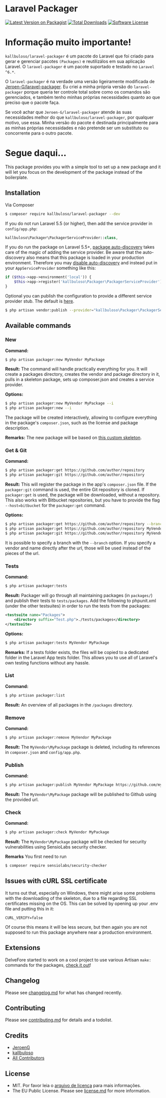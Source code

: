 # Laravel Packager

[![Latest Version on Packagist][ico-version]][link-packagist]
[![Total Downloads][ico-downloads]][link-downloads]
[![Software License][ico-readme]][link-readme]

# Informação muito importante!
`kallbuloso/laravel-packager` é um pacote do Laravel que foi criado para gerar e gerenciar pacotes `(Packages)` e reutilizálos em sua aplicação Laravel. O `laravel-packager` é um pacote suportado e testado no `Laravel ^6.*`.

O `laravel-packager` é na verdade uma versão ligeiramente modificada de [Jeroen-G/laravel-packager](https://github.com/Jeroen-G/laravel-packager). Eu criei a minha própria versão do `laravel-packager` porque queria ter controle total sobre como os comandos são gerenciados, e também tenho minhas próprias necessidades quanto ao que preciso que o pacote faça. 

Se você achar que `Jeroen-G/laravel-packager` atende às suas necessidades melhor do que `kallbuloso/laravel-packager`, por qualquer motivo, use essa. Minha versão do pacote é destinada principalmente para as minhas próprias necessidades e não pretende ser um substituto ou concorrente para o outro pacote.

# Segue daqui...
This package provides you with a simple tool to set up a new package and it will let you focus on the development of the package instead of the boilerplate.

## Installation

Via Composer

```bash
$ composer require kallbuloso/laravel-packager --dev
```

If you do not run Laravel 5.5 (or higher), then add the service provider in `config/app.php`:

```php
kallbuloso\Packager\PackagerServiceProvider::class,
```

If you do run the package on Laravel 5.5+, [package auto-discovery](https://medium.com/@taylorotwell/package-auto-discovery-in-laravel-5-5-ea9e3ab20518) takes care of the magic of adding the service provider.
Be aware that the auto-discovery also means that this package is loaded in your production environment. Therefore you may [disable auto-discovery](https://laravel.com/docs/5.5/packages#package-discovery) and instead put in your `AppServiceProvider` something like this:

```php
if ($this->app->environment('local')) {
    $this->app->register('kallbuloso\Packager\PackagerServiceProvider');
}
```

Optional you can publish the configuration to provide a different service provider stub. The default is [here](https://github.com/jeroen-g/packager-skeleton).

```bash
$ php artisan vendor:publish --provider="kallbuloso\Packager\PackagerServiceProvider"
```

## Available commands

### New
**Command:**
```bash
$ php artisan packager:new MyVendor MyPackage
```

**Result:**
The command will handle practically everything for you. It will create a packages directory, creates the vendor and package directory in it, pulls in a skeleton package, sets up composer.json and creates a service provider.

**Options:**
```bash
$ php artisan packager:new MyVendor MyPackage --i
$ php artisan packager:new --i
```
The package will be created interactively, allowing to configure everything in the package's `composer.json`, such as the license and package description.

**Remarks:**
The new package will be based on [this custom skeleton](https://github.com/jeroen-g/packager-skeleton).

### Get & Git
**Command:**
``` bash
$ php artisan packager:get https://github.com/author/repository
$ php artisan packager:git https://github.com/author/repository
```

**Result:**
This will register the package in the app's `composer.json` file.
If the `packager:git` command is used, the entire Git repository is cloned. If `packager:get` is used, the package will be downloaded, without a repository. This also works with Bitbucket repositories, but you have to provide the flag `--host=bitbucket` for the `packager:get` command.

**Options:**
```bash
$ php artisan packager:get https://github.com/author/repository --branch=develop
$ php artisan packager:get https://github.com/author/repository MyVendor MyPackage
$ php artisan packager:git https://github.com/author/repository MyVendor MyPackage
```
It is possible to specify a branch with the `--branch` option. If you specify a vendor and name directly after the url, those will be used instead of the pieces of the url.

### Tests
**Command:**
```bash
$ php artisan packager:tests
```

**Result:**
Packager will go through all maintaining packages (in `packages/`) and publish their tests to `tests/packages`.
Add the following to phpunit.xml (under the other testsuites) in order to run the tests from the packages:
```xml
<testsuite name="Packages">
    <directory suffix="Test.php">./tests/packages</directory>
</testsuite>
```

**Options:**
```bash
$ php artisan packager:tests MyVendor MyPackage
```

**Remarks:**
If a tests folder exists, the files will be copied to a dedicated folder in the Laravel App tests folder. This allows you to use all of Laravel's own testing functions without any hassle.

### List
**Command:**
```bash
$ php artisan packager:list
```

**Result:**
An overview of all packages in the `/packages` directory.

### Remove
**Command:**
```bash
$ php artisan packager:remove MyVendor MyPackage
```

**Result:**
The `MyVendor\MyPackage` package is deleted, including its references in `composer.json` and `config/app.php`.

### Publish
**Command:**
```bash
$ php artisan packager:publish MyVendor MyPackage https://github.com/myvendor/mypackage
```

**Result:**
The `MyVendor\MyPackage` package will be published to Github using the provided url.

### Check
**Command:**
```bash
$ php artisan packager:check MyVendor MyPackage
```

**Result:**
The `MyVendor\MyPackage` package will be checked for security vulnerabilities using SensioLabs security checker.

**Remarks**
You first need to run

```bash
$ composer require sensiolabs/security-checker
```


## Issues with cURL SSL certificate
It turns out that, especially on Windows, there might arise some problems with the downloading of the skeleton, due to a file regarding SSL certificates missing on the OS. This can be solved by opening up your .env file and putting this in it:
```
CURL_VERIFY=false
```
Of course this means it will be less secure, but then again you are not supposed to run this package anywhere near a production environment.

## Extensions
DelveFore started to work on a cool project to use various Artisan `make:` commands for the packages, [check it out](https://github.com/DelveFore/laravel-packager-hermes)!

## Changelog

Please see [changelog.md](changelog.md) for what has changed recently.

## Contributing

Please see [contributing.md](contributing.md) for details and a todolist.

## Credits

- [JeroenG](https://github.com/Jeroen-G)
- [kallbuloso][link-author]
- [All Contributors][link-contributors]

## License

- MIT. Por favor leia o [arquivo de licença](license.md) para mais informações.
- The EU Public License. Please see [license.md](license.md) for more information.


[ico-version]: https://img.shields.io/packagist/v/kallbuloso/laravel-packager.svg?style=flat-square
[ico-downloads]: https://img.shields.io/packagist/dt/kallbuloso/laravel-packager.svg?style=flat-square
[ico-readme]: https://img.shields.io/badge/license-MIT-brightgreen.svg?style=flat-square

[link-packagist]: https://packagist.org/packages/kallbuloso/laravel-packager
[link-downloads]: https://packagist.org/packages/kallbuloso/laravel-packager
[link-author]: https://github.com/kallbuloso
[link-readme]: LICENSE.md
[link-contributors]: ../../contributors]

